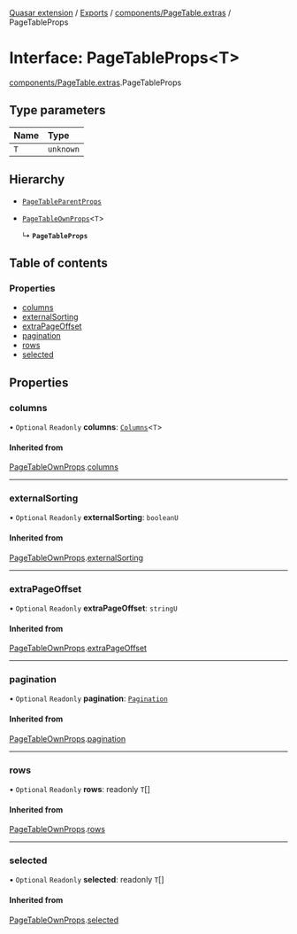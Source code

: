 [Quasar extension](../index.md) / [Exports](../modules.md) / [components/PageTable.extras](../modules/components_PageTable_extras.md) / PageTableProps

# Interface: PageTableProps<T\>

[components/PageTable.extras](../modules/components_PageTable_extras.md).PageTableProps

## Type parameters

| Name | Type |
| :------ | :------ |
| `T` | `unknown` |

## Hierarchy

- [`PageTableParentProps`](components_PageTable_extras.PageTableParentProps.md)

- [`PageTableOwnProps`](components_PageTable_extras.PageTableOwnProps.md)<`T`\>

  ↳ **`PageTableProps`**

## Table of contents

### Properties

- [columns](components_PageTable_extras.PageTableProps.md#columns)
- [externalSorting](components_PageTable_extras.PageTableProps.md#externalsorting)
- [extraPageOffset](components_PageTable_extras.PageTableProps.md#extrapageoffset)
- [pagination](components_PageTable_extras.PageTableProps.md#pagination)
- [rows](components_PageTable_extras.PageTableProps.md#rows)
- [selected](components_PageTable_extras.PageTableProps.md#selected)

## Properties

### columns

• `Optional` `Readonly` **columns**: [`Columns`](../modules/components_PageTable_extras.md#columns)<`T`\>

#### Inherited from

[PageTableOwnProps](components_PageTable_extras.PageTableOwnProps.md).[columns](components_PageTable_extras.PageTableOwnProps.md#columns)

___

### externalSorting

• `Optional` `Readonly` **externalSorting**: `booleanU`

#### Inherited from

[PageTableOwnProps](components_PageTable_extras.PageTableOwnProps.md).[externalSorting](components_PageTable_extras.PageTableOwnProps.md#externalsorting)

___

### extraPageOffset

• `Optional` `Readonly` **extraPageOffset**: `stringU`

#### Inherited from

[PageTableOwnProps](components_PageTable_extras.PageTableOwnProps.md).[extraPageOffset](components_PageTable_extras.PageTableOwnProps.md#extrapageoffset)

___

### pagination

• `Optional` `Readonly` **pagination**: [`Pagination`](components_PageTable_extras.Pagination.md)

#### Inherited from

[PageTableOwnProps](components_PageTable_extras.PageTableOwnProps.md).[pagination](components_PageTable_extras.PageTableOwnProps.md#pagination)

___

### rows

• `Optional` `Readonly` **rows**: readonly `T`[]

#### Inherited from

[PageTableOwnProps](components_PageTable_extras.PageTableOwnProps.md).[rows](components_PageTable_extras.PageTableOwnProps.md#rows)

___

### selected

• `Optional` `Readonly` **selected**: readonly `T`[]

#### Inherited from

[PageTableOwnProps](components_PageTable_extras.PageTableOwnProps.md).[selected](components_PageTable_extras.PageTableOwnProps.md#selected)
